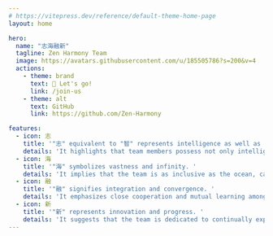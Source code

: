 ```yaml
---
# https://vitepress.dev/reference/default-theme-home-page
layout: home

hero:
  name: "志海融新"
  tagline: Zen Harmony Team
  image: https://avatars.githubusercontent.com/u/185505786?s=200&v=4
  actions:
    - theme: brand
      text: 🚀 Let's go!
      link: /join-us
    - theme: alt
      text: GitHub
      link: https://github.com/Zen-Harmony

features:
  - icon: 志
    title: '"志" equivalent to "智" represents intelligence as well as aspirations and ambitions. '
    details: 'It highlights that team members possess not only intelligence and wisdom but also lofty aspirations and firm beliefs.'
  - icon: 海
    title: '"海" symbolizes vastness and infinity. '
    details: 'It implies that the team is as inclusive as the ocean, capable of accepting different ideas and perspectives, providing a free and open communication platform for its members.'
  - icon: 融
    title: '"融" signifies integration and convergence. '
    details: 'It emphasizes close cooperation and mutual learning among team members, collectively pooling their wisdom and talents into a powerful force.'
  - icon: 新
    title: '"新" represents innovation and progress. '
    details: 'It suggests that the team is dedicated to continually exploring new fields and opportunities, constantly innovating, and creating more value and achievements for both the team and its members.'
---
```


